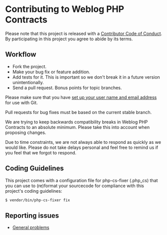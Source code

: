 # Contributing to Weblog PHP Contracts

Please note that this project is released with a [Contributor Code of Conduct](CODE_OF_CONDUCT.md). By participating in this project you agree to abide by its terms.

## Workflow

- Fork the project.
- Make your bug fix or feature addition.
- Add tests for it. This is important so we don't break it in a future version unintentionally.
- Send a pull request. Bonus points for topic branches.

Please make sure that you have [set up your user name and email address](http://git-scm.com/book/en/v2/Getting-Started-First-Time-Git-Setup) for use with Git.

Pull requests for bug fixes must be based on the current stable branch.

We are trying to keep backwards compatibility breaks in Weblog PHP Contracts to an absolute minimum. Please take this into account when proposing changes.

Due to time constraints, we are not always able to respond as quickly as we would like. Please do not take delays personal and feel free to remind us if you feel that we forgot to respond.

## Coding Guidelines

This project comes with a configuration file for php-cs-fixer (.php_cs) that you can use to (re)format your sourcecode for compliance with this project's coding guidelines:

```sh
$ vendor/bin/php-cs-fixer fix
```

## Reporting issues

- [General problems](https://github.com/cybercog/php-contracts-weblog/issues)

